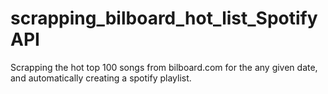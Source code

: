 # scrapping_bilboard_hot_list_SpotifyAPI

Scrapping the hot top 100 songs from bilboard.com for the any given date, and automatically creating a spotify playlist.
